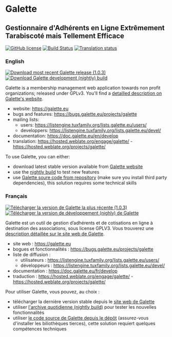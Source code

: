 # Galette
## Gestionnaire d'Adhérents en Ligne Extrêmement Tarabiscoté mais Tellement Efficace

[![GitHub license](https://img.shields.io/github/license/galette/galette.svg)](https://github.com/galette/galette/blob/master/galette/docs/COPYING)
[![Build Status](https://github.com/galette/galette/actions/workflows/ci-linux.yml/badge.svg)](https://github.com/galette/galette/actions/workflows/ci-linux.yml)
[![Translation status](https://hosted.weblate.org/widgets/galette/-/galette/svg-badge.svg)](https://hosted.weblate.org/engage/galette/?utm_source=widget)

### English

[![Download most recent Galette release (1.0.3)](https://img.shields.io/badge/1.0.3-Latest_Galette-ffb619.svg?logo=php&logoColor=white&style=for-the-badge)](https://download.tuxfamily.org/galette/galette-1.0.3.tar.bz2)
[![Download Galette development (nightly) build](https://img.shields.io/badge/nightly-Galette_development-ffb619.svg?logo=php&logoColor=white&style=for-the-badge)](https://download.tuxfamily.org/galette/galette-dev.tar.bz2)

Galette is a membership management web application towards non profit organizations; released under GPLv3.
You'll find a [detailled description on Galette's website](https://galette.eu/site/about/).

* website: https://galette.eu
* bugs and features: https://bugs.galette.eu/projects/galette
* mailing lists:
  * users: https://listengine.tuxfamily.org/lists.galette.eu/users/
  * developpers: https://listengine.tuxfamily.org/lists.galette.eu/devel/
* documentation: https://doc.galette.eu/en/develop
* translation: https://hosted.weblate.org/engage/galette/ - https://hosted.weblate.org/projects/galette/

To use Galette, you can either:

* download latest stable version available from [Galette website](https://galette.eu)
* use the [nightly build](https://download.tuxfamily.org/galette/galette-dev.tar.bz2) to test new features
* use [Galette soure code from repository](https://doc.galette.eu/en/develop/source_code.html) (make sure you install third party dependencies), this solution requires some technical skills

### Français

[![Télécharger la version de Galette la plus récente (1.0.3)](https://img.shields.io/badge/1.0.3-Dernière_Galette-ffb619.svg?logo=php&logoColor=white&style=for-the-badge)](https://download.tuxfamily.org/galette/galette-1.0.3.tar.bz2)
[![Télécharger la version de développement (nighly) de Galette](https://img.shields.io/badge/nightly-Galette_développement-ffb619.svg?logo=php&logoColor=white&style=for-the-badge)](https://download.tuxfamily.org/galette/galette-dev.tar.bz2)

Galette est un outil de gestion d’adhérents et de cotisations en ligne à destination des associations, sous license GPLV3.
Vous trouverez une [description détaillée sur le site web de Galette](https://galette.eu/site/fr/a-propos/).

* site web : https://galette.eu
* bogues et fonctionnalités : https://bugs.galette.eu/projects/galette
* liste de diffusion :
  * utilisateurs : https://listengine.tuxfamily.org/lists.galette.eu/users/
  * développeurs : https://listengine.tuxfamily.org/lists.galette.eu/devel/
* documentation : https://doc.galette.eu/fr/develop
* traduction : https://hosted.weblate.org/engage/galette/ - https://hosted.weblate.org/projects/galette/

Pour utiliser Galette, vous pouvez, au choix :

* télécharger la dernière version stable depuis le [site web de Galette](https://galette.eu)
* utiliser [l'archive quotidienne (nightly build)](https://download.tuxfamily.org/galette/galette-dev.tar.bz2) pour tester les nouvelles fonctionnalités
* utiliser [le code source de Galette depuis le dépôt](https://doc.galette.eu/fr/develop/source_code.html) (assurez-vous d'installer les biliothèques tierces), cette solution requiert quelques compétences techniques
